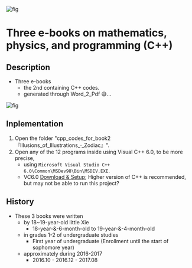 ![fig](https://raw.githubusercontent.com/ChenZhu-Xie/3_books_with_cpp/master/img/book_3_cover.png "Book 3: Special_Relativity-related Chapters")

# Three e-books on mathematics, physics, and programming (C++)

<!-- ## About -->
## Description
* Three e-books
    * the 2nd containing C++ codes.
    * generated through Word_2_Pdf :sweat_smile:...

![fig](https://raw.githubusercontent.com/ChenZhu-Xie/3_books_with_cpp/master/img/book_2-5.png "Partitions: 1+6= 2+5= ...= 7") 

## Inplementation
1. Open the folder "cpp_codes_for_book2『Illusions_of_Illustrations_·_Zodiac』".
2. Open any of the 12 programs inside using Visual C++ 6.0, to be more precise, 
    * using `Microsoft Visual Studio C++ 6.0\Common\MSDev98\Bin\MSDEV.EXE`.
    * VC6.0 [Download & Setup](https://mp.weixin.qq.com/s/6YNbpj6RlCNh9zZd5K1wQA); Higher version of C++ is recommended, but may not be able to run this project?

## History
* These 3 books were written
    * by 18~19-year-old little Xie
        * 18-year-&-6-month-old to 19-year-&-4-month-old 
    * in grades 1-2 of undergraduate studies
        * First year of undergraduate (Enrollment until the start of sophomore year)
    * approximately during 2016-2017
        * 2016.10 - 2016.12 - 2017.08

<!-- ## Software Architecture
Software architecture description

## Installation

1.  xxxx
2.  xxxx
3.  xxxx

## Instructions

1.  xxxx
2.  xxxx
3.  xxxx

## Contribution

1.  Fork the repository
2.  Create Feat_xxx branch
3.  Commit your code
4.  Create Pull Request


## Gitee Feature

1.  You can use Readme\_XXX.md to support different languages, such as Readme\_en.md, Readme\_zh.md
2.  Gitee blog [blog.gitee.com](https://blog.gitee.com)
3.  Explore open source project [https://gitee.com/explore](https://gitee.com/explore)
4.  The most valuable open source project [GVP](https://gitee.com/gvp)
5.  The manual of Gitee [https://gitee.com/help](https://gitee.com/help)
6.  The most popular members  [https://gitee.com/gitee-stars/](https://gitee.com/gitee-stars/) -->
